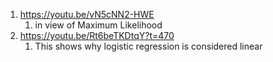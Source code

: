 1. https://youtu.be/vN5cNN2-HWE
	1. in view of Maximum Likelihood
2. https://youtu.be/Rt6beTKDtqY?t=470
	1. This shows why logistic regression is considered linear